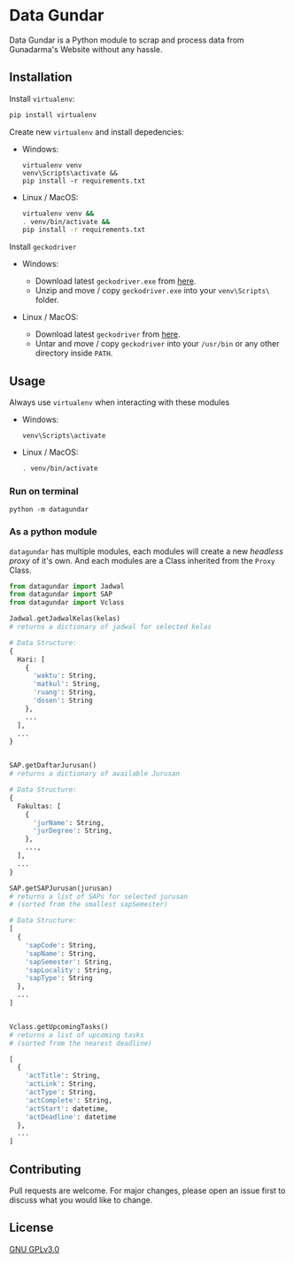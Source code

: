 # Data Gundar

Data Gundar is a Python module to scrap and process data from Gunadarma's Website without any hassle.

## Installation

Install `virtualenv`:

```bash
pip install virtualenv
```

Create new `virtualenv` and install depedencies:

- Windows:

    ```
    virtualenv venv
    venv\Scripts\activate &&
    pip install -r requirements.txt
    ```

- Linux / MacOS:

    ```bash
    virtualenv venv &&
    . venv/bin/activate && 
    pip install -r requirements.txt
    ```

Install `geckodriver`

- Windows:

  - Download latest `geckodriver.exe` from [here](https://github.com/mozilla/geckodriver/releases/).
  - Unzip and move / copy `geckodriver.exe` into your `venv\Scripts\` folder.

- Linux / MacOS:

  - Download latest `geckodriver` from [here](https://github.com/mozilla/geckodriver/releases/).
  - Untar and move / copy `geckodriver` into your `/usr/bin` or any other directory inside `PATH`.

## Usage

Always use `virtualenv` when interacting with these modules

- Windows:

  ```
  venv\Scripts\activate
  ```

- Linux / MacOS:

  ```bash
  . venv/bin/activate
  ```

### Run on terminal

```
python -m datagundar
```

### As a python module

`datagundar` has multiple modules, each modules will create a new _headless proxy_ of it's own. And each modules are a Class inherited from the `Proxy` Class.

```python
from datagundar import Jadwal
from datagundar import SAP
from datagundar import Vclass

Jadwal.getJadwalKelas(kelas)
# returns a dictionary of jadwal for selected kelas

# Data Structure:
{
  Hari: [
    {
      'waktu': String,
      'matkul': String,
      'ruang': String,
      'dosen': String
    },
    ...
  ],
  ...
}


SAP.getDaftarJurusan()
# returns a dictionary of available Jurusan

# Data Structure:
{
  Fakultas: [
    {
      'jurName': String,
      'jurDegree': String,
    },
    ...,
  ],
  ...
}

SAP.getSAPJurusan(jurusan)
# returns a list of SAPs for selected jurusan 
# (sorted from the smallest sapSemester)

# Data Structure:
[
  {
    'sapCode': String,
    'sapName': String,
    'sapSemester': String,
    'sapLocality': String,
    'sapType': String
  },
  ...
]


Vclass.getUpcomingTasks()
# returns a list of upcoming tasks
# (sorted from the nearest deadline)

[
  {
    'actTitle': String,
    'actLink': String,
    'actType': String,
    'actComplete': String,
    'actStart': datetime,
    'actDeadline': datetime
  },
  ...
]
```

## Contributing

Pull requests are welcome. For major changes, please open an issue first to discuss what you would like to change.

## License

[GNU GPLv3.0](https://github.com/Rayhanga/DataGundar/blob/master/LICENSE)
